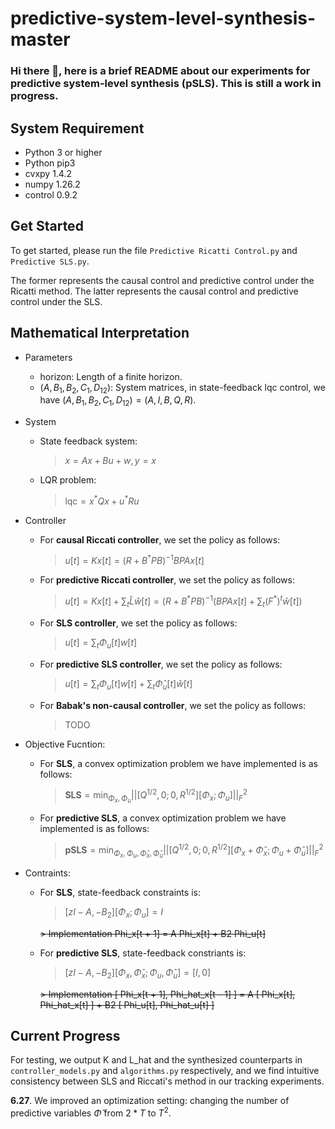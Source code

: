 # predictive-system-level-synthesis-master
### Hi there 👋, here is a brief README about our experiments for predictive system-level synthesis (pSLS). This is still a work in progress.
## System Requirement
<!--
We recommend using Python 3 (and pip3) or above. 
-->
* Python 3 or higher
* Python pip3
* cvxpy 1.4.2
* numpy 1.26.2
* control 0.9.2

## Get Started
To get started, please run the file ``Predictive Ricatti Control.py`` and  ``Predictive SLS.py``.

The former represents the causal control and predictive control under the Ricatti method. The latter represents the causal control and predictive control under the SLS.

## Mathematical Interpretation
* Parameters
  - horizon: Length of a finite horizon.
  - $(A, B_1, B_2, C_1, D_{12})$: System matrices, in state-feedback lqc control, we have $`(A, B_1, B_2, C_1, D_{12}) = (A, I, B, Q, R)`$.
 
* System
  - State feedback system:
    > $x = A x + B u + w, y = x$
  - LQR problem:
    > $\mathrm{lqc} = x^* Q x + u^* R u$

* Controller
  - For **causal Riccati controller**, we set the policy as follows:
     > $u[t] = K x[t] = (R+B^* PB)^{-1}BPA x[t]$
     
  - For **predictive Riccati controller**, we set the policy as follows:
     > $u[t] = K x[t] + \sum_{t} \widehat{L} \widehat{w}[t] = (R+B^* PB)^{-1}(BPA x[t] + \sum_{t} (F^*)^t \widehat{w}[t])$

  - For **SLS controller**, we set the policy as follows:
     > $u[t] = \sum_{t} \Phi_u[t] w[t]$

  - For **predictive SLS controller**, we set the policy as follows:
     > $u[t] = \sum_{t} \Phi_u[t] w[t] + \sum_{t} \widehat{\Phi}_u[t] \widehat{w}[t]$

  - For **Babak's non-causal controller**, we set the policy as follows:
     > TODO
    
* Objective Fucntion:
  - For **SLS**, a convex optimization problem we have implemented is as follows:
    > $\mathbf{SLS} = \mathrm{min}_{\Phi_x, \Phi_u} || \left[Q^{1/2}, 0; 0, R^{1/2} \right] [\Phi_x; \Phi_u] ||^2_F$
  
  - For **predictive SLS**, a convex optimization problem we have implemented is as follows:
    > $\mathbf{pSLS} = \mathrm{min}_{\Phi_x, \Phi_u, \widehat{\Phi}_x, \widehat{\Phi}_u} || \left[Q^{1/2}, 0; 0, R^{1/2} \right] [\Phi_x + \widehat{\Phi}_x; \Phi_u + \widehat{\Phi}_u] ||^2_F$
  
* Contraints:
   - For **SLS**,  state-feedback constraints is:
     > $[ zI-A, -B_2 ][\Phi_x; \Phi_u] = I$
     
     ~~> Implementation Phi_x[t + 1] = A Phi_x[t] + B2 Phi_u[t]~~

   - For **predictive SLS**, state-feedback constriants is:
     > $[ zI-A, -B_2 ][ \Phi_x, \widehat{\Phi}_x ; \Phi_u, \widehat{\Phi}_u ] = [ I, 0 ]$
     
     ~~> Implementation [ Phi_x[t + 1], Phi_hat_x[t - 1] ] = A [ Phi_x[t], Phi_hat_x[t] ] + B2 [ Phi_u[t], Phi_hat_u[t] ]~~
     
## Current Progress
For testing, we output K and L_hat and the synthesized counterparts in ``controller_models.py`` and ``algorithms.py`` respectively, and we find intuitive consistency between SLS and Riccati's method in our tracking experiments.

**6.27**. We improved an optimization setting: changing the number of predictive variables $\widehat{\Phi}$ from $2*T$ to $T^2$.
